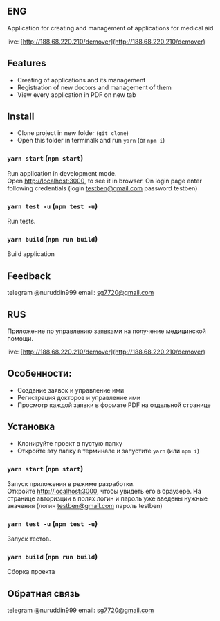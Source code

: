 ## ENG

Application for creating and management of applications for medical aid

live: [http://188.68.220.210/demover](http://188.68.220.210/demover)

## Features

- Creating of applications and its management
- Registration of new doctors and management of them
- View every application in PDF on new tab

## Install

- Clone project in new folder (`git clone`)
- Open this folder in terminalk and run `yarn` (or `npm i`)

### `yarn start`  (`npm start`)

Run application in development mode.<br />
Open [http://localhost:3000](http://localhost:3000), to see it in browser.
On login page enter following credentials (login testben@gmail.com password testben)


###  `yarn test -u` (`npm test -u`)

Run tests.<br />


### `yarn build`  (`npm run build`)

Build application

## Feedback

telegram @nuruddin999
email: sg7720@gmail.com
## RUS

Приложение по управлению заявками на получение медицинской помощи.

live: [http://188.68.220.210/demover](http://188.68.220.210/demover)

## Особенности:

- Создание заявок и управление ими
- Регистрация докторов и управление ими
- Просмотр каждой заявки в формате PDF на отдельной странице

## Установка

- Клонируйте проект в пустую папку
- Откройте эту папку в терминале и запустите `yarn` (или `npm i`)
### `yarn start`  (`npm start`)

Запуск приложения в режиме разработки.<br />
Откройте [http://localhost:3000](http://localhost:3000), чтобы увидеть его в браузере.
На странице авторизции в полях логин и пароль уже введены нужные значения (логин testben@gmail.com пароль testben)



###  `yarn test -u` (`npm test -u`)

Запуск тестов.<br />


### `yarn build`  (`npm run build`)

Сборка проекта

## Обратная связь

telegram @nuruddin999
email: sg7720@gmail.com
